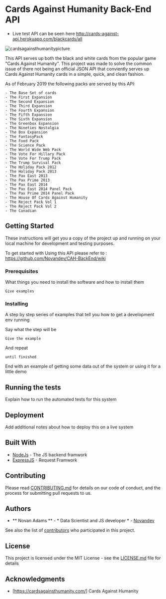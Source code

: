 # Cards Against Humanity Back-End API

- Live test API can be seen here http://cards-against-api.herokuapp.com/blackcards/all

![cardsagainsthumanitypicture](https://images-na.ssl-images-amazon.com/images/I/61UTE8MBQ-L._SX466_.jpg)

This API serves up both the black and white cards from the popular game "Cards Against Humanity". This project was made to solve the common issue of there not being an official JSON API that conviently serves up Cards Against Humanity cards in a simple, quick, and clean fashion. 

As of February 2019 the following packs are served by this API:

    - The Base Set of cards
    - The First Expansion
    - The Second Expansion
    - The Third Expansion
    - The Fourth Expansion
    - The Fifth Expansion
    - The Sixth Expansion
    - The Greenbox Expansion
    - The Nineties Nostalgia
    - The Box Expansion
    - The FantasyPack
    - The Food Pack
    - The Science Pack
    - The World Wide Web Pack
    - The Vote For Hillary Pack
    - The Vote For Trump Pack
    - The Trump Survival Pack
    - The Holiday Pack 2012
    - The Holiday Pack 2013
    - The Pax East 2013
    - The Pax Prime 2013
    - The Pax East 2014
    - The Pax East 2014 Panel Pack
    - The Pax Prime 2014 Panel Pack
    - The House Of Cards Against Humanity
    - The Reject Pack Vol 1
    - The Reject Pack Vol 2
    - The Canadian

## Getting Started

These instructions will get you a copy of the project up and running on your local machine for development and testing purposes.

To get started with Using this API please refer to :
https://github.com/Novandev/CAH-BackEnd/wiki

### Prerequisites

What things you need to install the software and how to install them

```
Give examples
```

### Installing

A step by step series of examples that tell you how to get a development env running

Say what the step will be

```
Give the example
```

And repeat

```
until finished
```

End with an example of getting some data out of the system or using it for a little demo

## Running the tests

Explain how to run the automated tests for this system


## Deployment

Add additional notes about how to deploy this on a live system

## Built With

* [NodeJs](https://nodejs.org/en/) - The JS backend framwork
* [ExpressJS](https://expressjs.com/) - Request Framwork


## Contributing

Please read [CONTRIBUTING.md](https://gist.github.com/) for details on our code of conduct, and the process for submitting pull requests to us.

 

## Authors

* ** Novan Adams ** - * Data Scientist and JS developer * - [Novandev](https://github.com/Novandev)

See also the list of [contributors](https://github.com/Novandev/CAH-BackEnd/contributors) who participated in this project.

## License

This project is licensed under the MIT License - see the [LICENSE.md](LICENSE.md) file for details

## Acknowledgments

* [https://cardsagainsthumanity.com/] Cards Against Humanity
